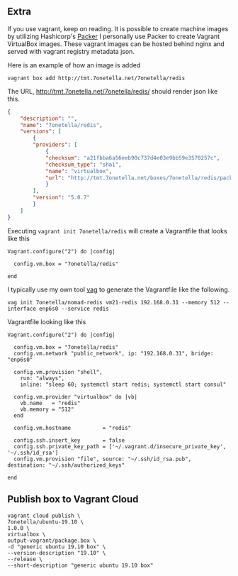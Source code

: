 ## Extra
If you use vagrant, keep on reading. It is possible to create machine images by utilizing Hashicorp's [Packer](https://www.packer.io/) I personally use Packer to create Vagrant VirtualBox images. These vagrant images can be hosted behind nginx and served with vagrant registry metadata json. 

Here is an example of how an image is added
```
vagrant box add http://tmt.7onetella.net/7onetella/redis
```

The URL, http://tmt.7onetella.net/7onetella/redis/ should render json like this.
```json
{
    "description": "",
    "name": "7onetella/redis",
    "versions": [
        {
        "providers": [
            {
            "checksum": "a21fbba6a56eeb90c737d4e03e9bb59e3570257c",
            "checksum_type": "sha1",
            "name": "virtualbox",
            "url": "http://tmt.7onetella.net/boxes/7onetella/redis/package.box"
            }
        ],
        "version": "5.0.7"
        }
    ]
}
```

Executing `vagrant init 7onetella/redis` will create a Vagrantfile that looks like this
```
Vagrant.configure("2") do |config|

  config.vm.box = "7onetella/redis"

end
```

I typically use my own tool [vag](https://github.com/7onetella/vag) to generate the Vagrantfile like the following.

```
vag init 7onetella/nomad-redis vm21-redis 192.168.0.31 --memory 512 --interface enp6s0 --service redis
```

Vagrantfile looking like this
```
Vagrant.configure("2") do |config|

  config.vm.box = "7onetella/redis"
  config.vm.network "public_network", ip: "192.168.0.31", bridge: "enp6s0"

  config.vm.provision "shell",
    run: "always",
    inline: "sleep 60; systemctl start redis; systemctl start consul"

  config.vm.provider "virtualbox" do |vb|
    vb.name   = "redis"
    vb.memory = "512"
  end

  config.vm.hostname          = "redis"

  config.ssh.insert_key       = false
  config.ssh.private_key_path = ['~/.vagrant.d/insecure_private_key', '~/.ssh/id_rsa']
  config.vm.provision "file", source: "~/.ssh/id_rsa.pub", destination: "~/.ssh/authorized_keys"

end
```

## Publish box to Vagrant Cloud

```
vagrant cloud publish \
7onetella/ubuntu-19.10 \
1.0.0 \
virtualbox \
output-vagrant/package.box \
-d "generic ubuntu 19.10 box" \
--version-description "19.10" \
--release \
--short-description "generic ubuntu 19.10 box"
```